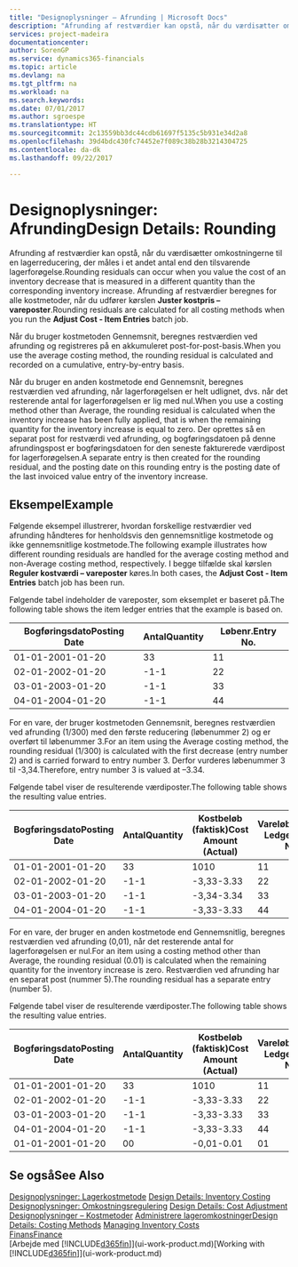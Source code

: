 ```yaml
---
title: "Designoplysninger – Afrunding | Microsoft Docs"
description: "Afrunding af restværdier kan opstå, når du værdisætter omkostningerne til en lagerreducering, der måles i et andet antal end den tilsvarende lagerforøgelse. Afrunding af restværdier beregnes for alle kostmetoder, når du udfører kørslen **Juster kostpris – vareposter**."
services: project-madeira
documentationcenter: 
author: SorenGP
ms.service: dynamics365-financials
ms.topic: article
ms.devlang: na
ms.tgt_pltfrm: na
ms.workload: na
ms.search.keywords: 
ms.date: 07/01/2017
ms.author: sgroespe
ms.translationtype: HT
ms.sourcegitcommit: 2c13559bb3dc44cdb61697f5135c5b931e34d2a8
ms.openlocfilehash: 39d4bdc430fc74452e7f089c38b28b3214304725
ms.contentlocale: da-dk
ms.lasthandoff: 09/22/2017

---
```

# <a name="design-details-rounding"></a><span data-ttu-id="9c8b4-104">Designoplysninger: Afrunding</span><span class="sxs-lookup"><span data-stu-id="9c8b4-104">Design Details: Rounding</span></span>
<span data-ttu-id="9c8b4-105">Afrunding af restværdier kan opstå, når du værdisætter omkostningerne til en lagerreducering, der måles i et andet antal end den tilsvarende lagerforøgelse.</span><span class="sxs-lookup"><span data-stu-id="9c8b4-105">Rounding residuals can occur when you value the cost of an inventory decrease that is measured in a different quantity than the corresponding inventory increase.</span></span> <span data-ttu-id="9c8b4-106">Afrunding af restværdier beregnes for alle kostmetoder, når du udfører kørslen **Juster kostpris – vareposter**.</span><span class="sxs-lookup"><span data-stu-id="9c8b4-106">Rounding residuals are calculated for all costing methods when you run the **Adjust Cost - Item Entries** batch job.</span></span>  

 <span data-ttu-id="9c8b4-107">Når du bruger kostmetoden Gennemsnit, beregnes restværdien ved afrunding og registreres på en akkumuleret post-for-post-basis.</span><span class="sxs-lookup"><span data-stu-id="9c8b4-107">When you use the average costing method, the rounding residual is calculated and recorded on a cumulative, entry-by-entry basis.</span></span>  

 <span data-ttu-id="9c8b4-108">Når du bruger en anden kostmetode end Gennemsnit, beregnes restværdien ved afrunding, når lagerforøgelsen er helt udlignet, dvs. når det resterende antal for lagerforøgelsen er lig med nul.</span><span class="sxs-lookup"><span data-stu-id="9c8b4-108">When you use a costing method other than Average, the rounding residual is calculated when the inventory increase has been fully applied, that is when the remaining quantity for the inventory increase is equal to zero.</span></span> <span data-ttu-id="9c8b4-109">Der oprettes så en separat post for restværdi ved afrunding, og bogføringsdatoen på denne afrundingspost er bogføringsdatoen for den seneste fakturerede værdipost for lagerforøgelsen.</span><span class="sxs-lookup"><span data-stu-id="9c8b4-109">A separate entry is then created for the rounding residual, and the posting date on this rounding entry is the posting date of the last invoiced value entry of the inventory increase.</span></span>  

## <a name="example"></a><span data-ttu-id="9c8b4-110">Eksempel</span><span class="sxs-lookup"><span data-stu-id="9c8b4-110">Example</span></span>  
 <span data-ttu-id="9c8b4-111">Følgende eksempel illustrerer, hvordan forskellige restværdier ved afrunding håndteres for henholdsvis den gennemsnitlige kostmetode og ikke gennemsnitlige kostmetode.</span><span class="sxs-lookup"><span data-stu-id="9c8b4-111">The following example illustrates how different rounding residuals are handled for the average costing method and non-Average costing method, respectively.</span></span> <span data-ttu-id="9c8b4-112">I begge tilfælde skal kørslen **Reguler kostværdi – vareposter** køres.</span><span class="sxs-lookup"><span data-stu-id="9c8b4-112">In both cases, the **Adjust Cost - Item Entries** batch job has been run.</span></span>  

 <span data-ttu-id="9c8b4-113">Følgende tabel indeholder de vareposter, som eksemplet er baseret på.</span><span class="sxs-lookup"><span data-stu-id="9c8b4-113">The following table shows the item ledger entries that the example is based on.</span></span>  

|<span data-ttu-id="9c8b4-114">Bogføringsdato</span><span class="sxs-lookup"><span data-stu-id="9c8b4-114">Posting Date</span></span>|<span data-ttu-id="9c8b4-115">Antal</span><span class="sxs-lookup"><span data-stu-id="9c8b4-115">Quantity</span></span>|<span data-ttu-id="9c8b4-116">Løbenr.</span><span class="sxs-lookup"><span data-stu-id="9c8b4-116">Entry No.</span></span>|  
|------------------|--------------|---------------|  
|<span data-ttu-id="9c8b4-117">01-01-20</span><span class="sxs-lookup"><span data-stu-id="9c8b4-117">01-01-20</span></span>|<span data-ttu-id="9c8b4-118">3</span><span class="sxs-lookup"><span data-stu-id="9c8b4-118">3</span></span>|<span data-ttu-id="9c8b4-119">1</span><span class="sxs-lookup"><span data-stu-id="9c8b4-119">1</span></span>|  
|<span data-ttu-id="9c8b4-120">02-01-20</span><span class="sxs-lookup"><span data-stu-id="9c8b4-120">02-01-20</span></span>|<span data-ttu-id="9c8b4-121">-1</span><span class="sxs-lookup"><span data-stu-id="9c8b4-121">-1</span></span>|<span data-ttu-id="9c8b4-122">2</span><span class="sxs-lookup"><span data-stu-id="9c8b4-122">2</span></span>|  
|<span data-ttu-id="9c8b4-123">03-01-20</span><span class="sxs-lookup"><span data-stu-id="9c8b4-123">03-01-20</span></span>|<span data-ttu-id="9c8b4-124">-1</span><span class="sxs-lookup"><span data-stu-id="9c8b4-124">-1</span></span>|<span data-ttu-id="9c8b4-125">3</span><span class="sxs-lookup"><span data-stu-id="9c8b4-125">3</span></span>|  
|<span data-ttu-id="9c8b4-126">04-01-20</span><span class="sxs-lookup"><span data-stu-id="9c8b4-126">04-01-20</span></span>|<span data-ttu-id="9c8b4-127">-1</span><span class="sxs-lookup"><span data-stu-id="9c8b4-127">-1</span></span>|<span data-ttu-id="9c8b4-128">4</span><span class="sxs-lookup"><span data-stu-id="9c8b4-128">4</span></span>|  

 <span data-ttu-id="9c8b4-129">For en vare, der bruger kostmetoden Gennemsnit, beregnes restværdien ved afrunding (1/300) med den første reducering (løbenummer 2) og er overført til løbenummer 3.</span><span class="sxs-lookup"><span data-stu-id="9c8b4-129">For an item using the Average costing method, the rounding residual (1/300) is calculated with the first decrease (entry number 2) and is carried forward to entry number 3.</span></span> <span data-ttu-id="9c8b4-130">Derfor vurderes løbenummer 3 til -3,34.</span><span class="sxs-lookup"><span data-stu-id="9c8b4-130">Therefore, entry number 3 is valued at –3.34.</span></span>  

 <span data-ttu-id="9c8b4-131">Følgende tabel viser de resulterende værdiposter.</span><span class="sxs-lookup"><span data-stu-id="9c8b4-131">The following table shows the resulting value entries.</span></span>  

|<span data-ttu-id="9c8b4-132">Bogføringsdato</span><span class="sxs-lookup"><span data-stu-id="9c8b4-132">Posting Date</span></span>|<span data-ttu-id="9c8b4-133">Antal</span><span class="sxs-lookup"><span data-stu-id="9c8b4-133">Quantity</span></span>|<span data-ttu-id="9c8b4-134">Kostbeløb (faktisk)</span><span class="sxs-lookup"><span data-stu-id="9c8b4-134">Cost Amount (Actual)</span></span>|<span data-ttu-id="9c8b4-135">Vareløbenr.</span><span class="sxs-lookup"><span data-stu-id="9c8b4-135">Item Ledger Entry No.</span></span>|<span data-ttu-id="9c8b4-136">Løbenr.</span><span class="sxs-lookup"><span data-stu-id="9c8b4-136">Entry No.</span></span>|  
|------------------|--------------|----------------------------|---------------------------|---------------|  
|<span data-ttu-id="9c8b4-137">01-01-20</span><span class="sxs-lookup"><span data-stu-id="9c8b4-137">01-01-20</span></span>|<span data-ttu-id="9c8b4-138">3</span><span class="sxs-lookup"><span data-stu-id="9c8b4-138">3</span></span>|<span data-ttu-id="9c8b4-139">10</span><span class="sxs-lookup"><span data-stu-id="9c8b4-139">10</span></span>|<span data-ttu-id="9c8b4-140">1</span><span class="sxs-lookup"><span data-stu-id="9c8b4-140">1</span></span>|<span data-ttu-id="9c8b4-141">1</span><span class="sxs-lookup"><span data-stu-id="9c8b4-141">1</span></span>|  
|<span data-ttu-id="9c8b4-142">02-01-20</span><span class="sxs-lookup"><span data-stu-id="9c8b4-142">02-01-20</span></span>|<span data-ttu-id="9c8b4-143">-1</span><span class="sxs-lookup"><span data-stu-id="9c8b4-143">-1</span></span>|<span data-ttu-id="9c8b4-144">-3,33</span><span class="sxs-lookup"><span data-stu-id="9c8b4-144">-3.33</span></span>|<span data-ttu-id="9c8b4-145">2</span><span class="sxs-lookup"><span data-stu-id="9c8b4-145">2</span></span>|<span data-ttu-id="9c8b4-146">2</span><span class="sxs-lookup"><span data-stu-id="9c8b4-146">2</span></span>|  
|<span data-ttu-id="9c8b4-147">03-01-20</span><span class="sxs-lookup"><span data-stu-id="9c8b4-147">03-01-20</span></span>|<span data-ttu-id="9c8b4-148">-1</span><span class="sxs-lookup"><span data-stu-id="9c8b4-148">-1</span></span>|<span data-ttu-id="9c8b4-149">-3,34</span><span class="sxs-lookup"><span data-stu-id="9c8b4-149">-3.34</span></span>|<span data-ttu-id="9c8b4-150">3</span><span class="sxs-lookup"><span data-stu-id="9c8b4-150">3</span></span>|<span data-ttu-id="9c8b4-151">3</span><span class="sxs-lookup"><span data-stu-id="9c8b4-151">3</span></span>|  
|<span data-ttu-id="9c8b4-152">04-01-20</span><span class="sxs-lookup"><span data-stu-id="9c8b4-152">04-01-20</span></span>|<span data-ttu-id="9c8b4-153">-1</span><span class="sxs-lookup"><span data-stu-id="9c8b4-153">-1</span></span>|<span data-ttu-id="9c8b4-154">-3,33</span><span class="sxs-lookup"><span data-stu-id="9c8b4-154">-3.33</span></span>|<span data-ttu-id="9c8b4-155">4</span><span class="sxs-lookup"><span data-stu-id="9c8b4-155">4</span></span>|<span data-ttu-id="9c8b4-156">4</span><span class="sxs-lookup"><span data-stu-id="9c8b4-156">4</span></span>|  

 <span data-ttu-id="9c8b4-157">For en vare, der bruger en anden kostmetode end Gennemsnitlig, beregnes restværdien ved afrunding (0,01), når det resterende antal for lagerforøgelsen er nul.</span><span class="sxs-lookup"><span data-stu-id="9c8b4-157">For an item using a costing method other than Average, the rounding residual (0.01) is calculated when the remaining quantity for the inventory increase is zero.</span></span> <span data-ttu-id="9c8b4-158">Restværdien ved afrunding har en separat post (nummer 5).</span><span class="sxs-lookup"><span data-stu-id="9c8b4-158">The rounding residual has a separate entry (number 5).</span></span>  

 <span data-ttu-id="9c8b4-159">Følgende tabel viser de resulterende værdiposter.</span><span class="sxs-lookup"><span data-stu-id="9c8b4-159">The following table shows the resulting value entries.</span></span>  

|<span data-ttu-id="9c8b4-160">Bogføringsdato</span><span class="sxs-lookup"><span data-stu-id="9c8b4-160">Posting Date</span></span>|<span data-ttu-id="9c8b4-161">Antal</span><span class="sxs-lookup"><span data-stu-id="9c8b4-161">Quantity</span></span>|<span data-ttu-id="9c8b4-162">Kostbeløb (faktisk)</span><span class="sxs-lookup"><span data-stu-id="9c8b4-162">Cost Amount (Actual)</span></span>|<span data-ttu-id="9c8b4-163">Vareløbenr.</span><span class="sxs-lookup"><span data-stu-id="9c8b4-163">Item Ledger Entry No.</span></span>|<span data-ttu-id="9c8b4-164">Løbenr.</span><span class="sxs-lookup"><span data-stu-id="9c8b4-164">Entry No.</span></span>|  
|------------------|--------------|----------------------------|---------------------------|---------------|  
|<span data-ttu-id="9c8b4-165">01-01-20</span><span class="sxs-lookup"><span data-stu-id="9c8b4-165">01-01-20</span></span>|<span data-ttu-id="9c8b4-166">3</span><span class="sxs-lookup"><span data-stu-id="9c8b4-166">3</span></span>|<span data-ttu-id="9c8b4-167">10</span><span class="sxs-lookup"><span data-stu-id="9c8b4-167">10</span></span>|<span data-ttu-id="9c8b4-168">1</span><span class="sxs-lookup"><span data-stu-id="9c8b4-168">1</span></span>|<span data-ttu-id="9c8b4-169">1</span><span class="sxs-lookup"><span data-stu-id="9c8b4-169">1</span></span>|  
|<span data-ttu-id="9c8b4-170">02-01-20</span><span class="sxs-lookup"><span data-stu-id="9c8b4-170">02-01-20</span></span>|<span data-ttu-id="9c8b4-171">-1</span><span class="sxs-lookup"><span data-stu-id="9c8b4-171">-1</span></span>|<span data-ttu-id="9c8b4-172">-3,33</span><span class="sxs-lookup"><span data-stu-id="9c8b4-172">-3.33</span></span>|<span data-ttu-id="9c8b4-173">2</span><span class="sxs-lookup"><span data-stu-id="9c8b4-173">2</span></span>|<span data-ttu-id="9c8b4-174">2</span><span class="sxs-lookup"><span data-stu-id="9c8b4-174">2</span></span>|  
|<span data-ttu-id="9c8b4-175">03-01-20</span><span class="sxs-lookup"><span data-stu-id="9c8b4-175">03-01-20</span></span>|<span data-ttu-id="9c8b4-176">-1</span><span class="sxs-lookup"><span data-stu-id="9c8b4-176">-1</span></span>|<span data-ttu-id="9c8b4-177">-3,33</span><span class="sxs-lookup"><span data-stu-id="9c8b4-177">-3.33</span></span>|<span data-ttu-id="9c8b4-178">3</span><span class="sxs-lookup"><span data-stu-id="9c8b4-178">3</span></span>|<span data-ttu-id="9c8b4-179">3</span><span class="sxs-lookup"><span data-stu-id="9c8b4-179">3</span></span>|  
|<span data-ttu-id="9c8b4-180">04-01-20</span><span class="sxs-lookup"><span data-stu-id="9c8b4-180">04-01-20</span></span>|<span data-ttu-id="9c8b4-181">-1</span><span class="sxs-lookup"><span data-stu-id="9c8b4-181">-1</span></span>|<span data-ttu-id="9c8b4-182">-3,33</span><span class="sxs-lookup"><span data-stu-id="9c8b4-182">-3.33</span></span>|<span data-ttu-id="9c8b4-183">4</span><span class="sxs-lookup"><span data-stu-id="9c8b4-183">4</span></span>|<span data-ttu-id="9c8b4-184">4</span><span class="sxs-lookup"><span data-stu-id="9c8b4-184">4</span></span>|  
|<span data-ttu-id="9c8b4-185">01-01-20</span><span class="sxs-lookup"><span data-stu-id="9c8b4-185">01-01-20</span></span>|<span data-ttu-id="9c8b4-186">0</span><span class="sxs-lookup"><span data-stu-id="9c8b4-186">0</span></span>|<span data-ttu-id="9c8b4-187">-0,01</span><span class="sxs-lookup"><span data-stu-id="9c8b4-187">-0.01</span></span>|<span data-ttu-id="9c8b4-188">0</span><span class="sxs-lookup"><span data-stu-id="9c8b4-188">1</span></span>|<span data-ttu-id="9c8b4-189">5</span><span class="sxs-lookup"><span data-stu-id="9c8b4-189">5</span></span>|  

## <a name="see-also"></a><span data-ttu-id="9c8b4-190">Se også</span><span class="sxs-lookup"><span data-stu-id="9c8b4-190">See Also</span></span>  
 <span data-ttu-id="9c8b4-191">[Designoplysninger: Lagerkostmetode](design-details-inventory-costing.md) </span><span class="sxs-lookup"><span data-stu-id="9c8b4-191">[Design Details: Inventory Costing](design-details-inventory-costing.md) </span></span>  
 <span data-ttu-id="9c8b4-192">[Designoplysninger: Omkostningsregulering](design-details-cost-adjustment.md) </span><span class="sxs-lookup"><span data-stu-id="9c8b4-192">[Design Details: Cost Adjustment](design-details-cost-adjustment.md) </span></span>  
 <span data-ttu-id="9c8b4-193">[Designoplysninger – Kostmetoder](design-details-costing-methods.md) [Administrere lageromkostninger](finance-manage-inventory-costs.md)</span><span class="sxs-lookup"><span data-stu-id="9c8b4-193">[Design Details: Costing Methods](design-details-costing-methods.md) [Managing Inventory Costs](finance-manage-inventory-costs.md)</span></span>  
 [<span data-ttu-id="9c8b4-194">Finans</span><span class="sxs-lookup"><span data-stu-id="9c8b4-194">Finance</span></span>](finance.md)  
 <span data-ttu-id="9c8b4-195">[Arbejde med [!INCLUDE[d365fin](includes/d365fin_md.md)]](ui-work-product.md)</span><span class="sxs-lookup"><span data-stu-id="9c8b4-195">[Working with [!INCLUDE[d365fin](includes/d365fin_md.md)]](ui-work-product.md)</span></span>

